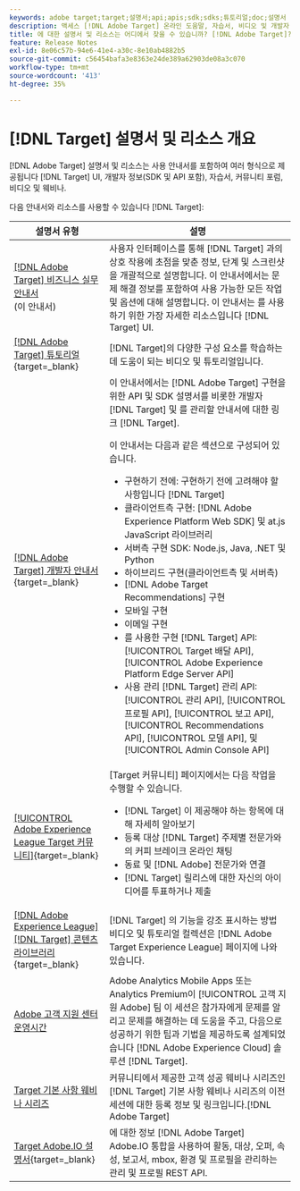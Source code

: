 ```yaml
---
keywords: adobe target;target;설명서;api;apis;sdk;sdks;튜토리얼;doc;설명서
description: 액세스 [!DNL Adobe Target] 온라인 도움말, 자습서, 비디오 및 개발자 설명서(SDK, API 및 JavaScript 라이브러리)를 포함한 설명서 및 교육 목록입니다.
title: 에 대한 설명서 및 리소스는 어디에서 찾을 수 있습니까? [!DNL Adobe Target]?
feature: Release Notes
exl-id: 8e06c57b-94e6-41e4-a30c-8e10ab4882b5
source-git-commit: c56454bafa3e8363e24de389a62903de08a3c070
workflow-type: tm+mt
source-wordcount: '413'
ht-degree: 35%

---
```


# [!DNL Target] 설명서 및 리소스 개요

[!DNL Adobe Target] 설명서 및 리소스는 사용 안내서를 포함하여 여러 형식으로 제공됩니다 [!DNL Target] UI, 개발자 정보(SDK 및 API 포함), 자습서, 커뮤니티 포럼, 비디오 및 웨비나.

다음 안내서와 리소스를 사용할 수 있습니다 [!DNL Target]:

| 설명서 유형 | 설명 |
| --- | --- |
| [[!DNL Adobe Target] 비즈니스 실무 안내서](/help/main/target-home.md)<br>(이 안내서) | 사용자 인터페이스를 통해 [!DNL Target] 과의 상호 작용에 초점을 맞춘 정보, 단계 및 스크린샷을 개괄적으로 설명합니다. 이 안내서에서는 문제 해결 정보를 포함하여 사용 가능한 모든 작업 및 옵션에 대해 설명합니다. 이 안내서는 를 사용하기 위한 가장 자세한 리소스입니다 [!DNL Target] UI. |
| [[!DNL Adobe Target] 튜토리얼](https://experienceleague.adobe.com/docs/target-learn/tutorials/overview.html){target=_blank} | [!DNL Target]의 다양한 구성 요소를 학습하는 데 도움이 되는 비디오 및 튜토리얼입니다. |
| [[!DNL Adobe Target] 개발자 안내서](https://developer.adobe.com/target/){target=_blank} | 이 안내서에서는 [!DNL Adobe Target] 구현을 위한 API 및 SDK 설명서를 비롯한 개발자 [!DNL Target] 및 를 관리할 안내서에 대한 링크 [!DNL Target].<P>이 안내서는 다음과 같은 섹션으로 구성되어 있습니다.<ul><li>구현하기 전에: 구현하기 전에 고려해야 할 사항입니다 [!DNL Target]</li><li>클라이언트측 구현: [!DNL Adobe Experience Platform Web SDK] 및 at.js JavaScript 라이브러리</li><li>서버측 구현 SDK: Node.js, Java, .NET 및 Python</li><li>하이브리드 구현(클라이언트측 및 서버측)</li><li>[!DNL Adobe Target Recommendations] 구현</li><li>모바일 구현</li><li>이메일 구현</li><li>를 사용한 구현 [!DNL Target] API: [!UICONTROL Target 배달 API], [!UICONTROL Adobe Experience Platform Edge Server API]</li><li>사용 관리 [!DNL Target] 관리 API: [!UICONTROL 관리 API], [!UICONTROL 프로필 API], [!UICONTROL 보고 API], [!UICONTROL Recommendations API], [!UICONTROL 모델 API], 및 [!UICONTROL Admin Console API]</li></ul> |
| [[!UICONTROL Adobe Experience League Target 커뮤니티]](https://experienceleaguecommunities.adobe.com/t5/adobe-target/ct-p/adobe-target-community){target=_blank} | [Target 커뮤니티] 페이지에서는 다음 작업을 수행할 수 있습니다.<ul><li>[!DNL Target] 이 제공해야 하는 항목에 대해 자세히 알아보기</li><li>등록 대상 [!DNL Target] 주제별 전문가와의 커피 브레이크 온라인 채팅</li><li>동료 및 [!DNL Adobe] 전문가와 연결</li><li>[!DNL Target] 릴리스에 대한 자신의 아이디어를 투표하거나 제출 |
| [[!DNL Adobe Experience League] [!DNL Target] 콘텐츠 라이브러리](https://experienceleague.adobe.com/#recommended/solutions/target){target=_blank} | [!DNL Target] 의 기능을 강조 표시하는 방법 비디오 및 튜토리얼 컬렉션은 [!DNL Adobe Target Experience League] 페이지에 나와 있습니다. |
| [Adobe 고객 지원 센터 운영시간](/help/main/cmp-resources-and-contact-information.md#concept_58EA30379D3B48C4848BA2A8C464A5B7) | Adobe Analytics Mobile Apps 또는 Analytics Premium이 [!UICONTROL 고객 지원 Adobe] 팀 이 세션은 참가자에게 문제를 알리고 문제를 해결하는 데 도움을 주고, 다음으로 성공하기 위한 팁과 기법을 제공하도록 설계되었습니다 [!DNL Adobe Experience Cloud] 솔루션 [!DNL Target]. |
| [Target 기본 사항 웨비나 시리즈](https://landing.adobe.com/acs/2018/na/adobe-target/registration.html) | 커뮤니티에서 제공한 고객 성공 웨비나 시리즈인 [!DNL Target] 기본 사항 웨비나 시리즈의 이전 세션에 대한 등록 정보 및 링크입니다.[!DNL Adobe Target] |
| [Target Adobe.IO 설명서](https://developer.adobe.com/target/구현/서버측/){target=_blank} | 에 대한 정보 [!DNL Adobe Target] Adobe.IO 통합을 사용하여 활동, 대상, 오퍼, 속성, 보고서, mbox, 환경 및 프로필을 관리하는 관리 및 프로필 REST API. |
